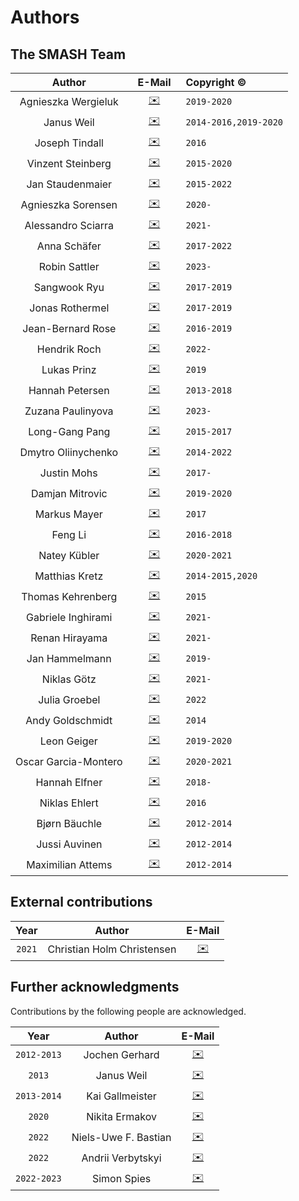 # Authors

## The SMASH Team

Author  |  &ensp;E-Mail&ensp; | Copyright ©
 :----:  |  :----: | :---------
Agnieszka Wergieluk | [✉️](mailto:agnieszka.sorensen@gmail.com) | `2019-2020`
Janus Weil | [✉️](mailto:weil@fias.uni-frankfurt.de) | `2014-2016,2019-2020`
Joseph Tindall | [✉️](mailto:tindall@fias.uni-frankfurt.de) | `2016`
Vinzent Steinberg | [✉️](mailto:steinberg@fias.uni-frankfurt.de) | `2015-2020`
Jan Staudenmaier | [✉️](mailto:staudenmaier@fias.uni-frankfurt.de) | `2015-2022`
Agnieszka Sorensen | [✉️](mailto:agnieszka.sorensen@gmail.com) | `2020-`
Alessandro Sciarra | [✉️](mailto:sciarra@itp.uni-frankfurt.de) | `2021-`
Anna Schäfer | [✉️](mailto:aschaefer@fias.uni-frankfurt.de) | `2017-2022`
Robin Sattler | [✉️](mailto:sattler@itp.uni-frankfurt.de) | `2023-`
Sangwook Ryu | [✉️](mailto:ryu@fias.uni-frankfurt.de) | `2017-2019`
Jonas Rothermel | [✉️](mailto:rothermel@fias.uni-frankfurt.de) | `2017-2019`
Jean-Bernard Rose | [✉️](mailto:rose@fias.uni-frankfurt.de) | `2016-2019`
Hendrik Roch | [✉️](mailto:roch@fias.uni-frankfurt.de) | `2022-`
Lukas Prinz | [✉️](mailto:lprinz@fias.uni-frankfurt.de) | `2019`
Hannah Petersen | [✉️](mailto:petersen@fias.uni-frankfurt.de) | `2013-2018`
Zuzana Paulinyova | [✉️](mailto:paulinyova@fias.uni-frankfurt.de) | `2023-`
Long-Gang Pang | [✉️](mailto:pang@fias.uni-frankfurt.de) | `2015-2017`
Dmytro Oliinychenko | [✉️](mailto:oliiny@fias.uni-frankfurt.de) | `2014-2022`
Justin Mohs | [✉️](mailto:jmohs@itp.uni-frankfurt.de) | `2017-`
Damjan Mitrovic | [✉️](mailto:mitrovic@fias.uni-frankfurt.de) | `2019-2020`
Markus Mayer | [✉️](mailto:mayer@fias.uni-frankfurt.de) | `2017`
Feng Li | [✉️](mailto:fengli@fias.uni-frankfurt.de) | `2016-2018`
Natey Kübler | [✉️](mailto:kuebler@fias.uni-frankfurt.de) | `2020-2021`
Matthias Kretz | [✉️](mailto:kretz@compeng.uni-frankfurt.de) | `2014-2015,2020`
Thomas Kehrenberg | [✉️](mailto:kehrenberg@fias.uni-frankfurt.de) | `2015`
Gabriele Inghirami | [✉️](mailto:inghirami@fias.uni-frankfurt.de) | `2021-`
Renan Hirayama | [✉️](mailto:hirayama@itp.uni-frankfurt.de) | `2021-`
Jan Hammelmann | [✉️](mailto:hammelmann@itp.uni-frankfurt.de) | `2019-`
Niklas Götz | [✉️](mailto:goetz@itp.uni-frankfurt.de) | `2021-`
Julia Groebel | [✉️](mailto:groebel@fias.uni-frankfurt.de) | `2022`
Andy Goldschmidt | [✉️](mailto:goldschmidt@fias.uni-frankfurt.de) | `2014`
Leon Geiger | [✉️](mailto:geiger@fias.uni-frankfurt.de) | `2019-2020`
Oscar Garcia-Montero | [✉️](mailto:garcia@fias.uni-frankfurt.de) | `2020-2021`
Hannah Elfner | [✉️](mailto:elfner@itp.uni-frankfurt.de) | `2018-`
Niklas Ehlert | [✉️](mailto:ehlert@fias.uni-frankfurt.de) | `2016`
Bjørn Bäuchle | [✉️](mailto:baeuchle@fias.uni-frankfurt.de) | `2012-2014`
Jussi Auvinen | [✉️](mailto:auvinen@fias.uni-frankfurt.de) | `2012-2014`
Maximilian Attems | [✉️](mailto:attems@fias.uni-frankfurt.de) | `2012-2014`

## External contributions

Year  | Author | E-Mail
:---: | :----: | :----:
`2021` | Christian Holm Christensen | [✉️](mailto:cholm@nbi.ku.dk)

## Further acknowledgments

Contributions by the following people are acknowledged.

Year  | Author | E-Mail
:---: | :----: | :----:
`2012-2013` | Jochen Gerhard | [✉️](mailto:jochen.gerhard@compeng.uni-frankfurt.de)
`2013` | Janus Weil | [✉️](mailto:weil@fias.uni-frankfurt.de)
`2013-2014` | Kai Gallmeister | [✉️](mailto:gallmeister@itp.uni-frankfurt.de)
`2020` | Nikita Ermakov | [✉️](mailto:sh1r4s3@mail.si-head.nl)
`2022` | Niels-Uwe F. Bastian | [✉️](mailto:bastian.niels-uwe@uwr.edu.pl)
`2022` | Andrii Verbytskyi | [✉️](mailto:andrii.verbytskyi@mpp.mpg.de)
`2022-2023` | Simon Spies | [✉️](mailto:s.spies@gsi.de)
